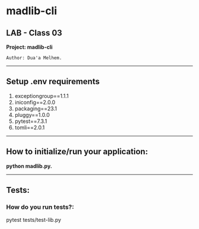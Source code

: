# madlib-cli
## **LAB - Class 03**
**Project: madlib-cli**

    Author: Dua'a Melhem.

****
## Setup .env requirements
1. exceptiongroup==1.1.1
2. iniconfig==2.0.0
3. packaging==23.1
4. pluggy==1.0.0
5. pytest==7.3.1
6. tomli==2.0.1
***
## How to initialize/run your application:
**python madlib.py.**
*****
## Tests:
### How do you run tests?:
   pytest tests/test-lib.py 





